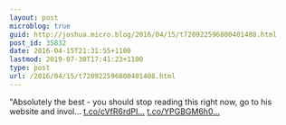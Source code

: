 ```yaml
---
layout: post
microblog: true
guid: http://joshua.micro.blog/2016/04/15/t720922596800401408.html
post_id: 35832
date: 2016-04-15T21:31:55+1100
lastmod: 2019-07-30T17:41:23+1100
type: post
url: /2016/04/15/t720922596800401408.html
---
```

"Absolutely the best - you should stop reading this right now, go to his website and invol… [t.co/cVfR6rdPI...](https://t.co/cVfR6rdPIY) [t.co/YPGBGM6h0...](https://t.co/YPGBGM6h0H)
